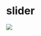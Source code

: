 # slider

<img src="https://res.cloudinary.com/dbu3ntrbw/image/upload/v1656689576/Capture_d_e%CC%81cran_2022-07-01_a%CC%80_17.32.43_wuuqxo.png">

<!-- https://res.cloudinary.com/dbu3ntrbw/image/upload/v1656689576/Capture_d_e%CC%81cran_2022-07-01_a%CC%80_17.32.43_wuuqxo.png -->
